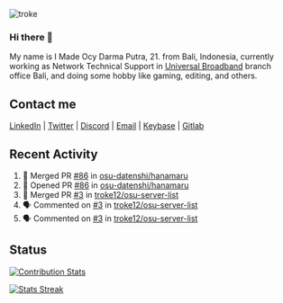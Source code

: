 ![troke](https://cardivo.vercel.app/api?name=I%20Made%20Ocy%20Darma%20Putra&description=Just%20pull-stack%20developer&image=https://avatars.githubusercontent.com/u/10250068?v=4&backgroundColor=%23DE834D)

### Hi there 👋

My name is I Made Ocy Darma Putra, 21. from Bali, Indonesia, currently working as Network Technical Support in [Universal Broadband](https://universal.net.id) branch office Bali, and doing some hobby like gaming, editing, and others.

## Contact me

[LinkedIn](https://linkedin.com/in/troke) | [Twitter](https://twitter.com/darma_ochi) | [Discord](https://link.troke.id/discord) | <a href="mailto:ochi@troke.id">Email</a> | [Keybase](https://keybase.io/troke) | [Gitlab](https://gitlab.com/troke12)

## Recent Activity

<!--START_SECTION:activity-->
1. 🎉 Merged PR [#86](https://github.com/osu-datenshi/hanamaru/pull/86) in [osu-datenshi/hanamaru](https://github.com/osu-datenshi/hanamaru)
2. 💪 Opened PR [#86](https://github.com/osu-datenshi/hanamaru/pull/86) in [osu-datenshi/hanamaru](https://github.com/osu-datenshi/hanamaru)
3. 🎉 Merged PR [#3](https://github.com/troke12/osu-server-list/pull/3) in [troke12/osu-server-list](https://github.com/troke12/osu-server-list)
4. 🗣 Commented on [#3](https://github.com/troke12/osu-server-list/issues/3) in [troke12/osu-server-list](https://github.com/troke12/osu-server-list)
5. 🗣 Commented on [#3](https://github.com/troke12/osu-server-list/issues/3) in [troke12/osu-server-list](https://github.com/troke12/osu-server-list)
<!--END_SECTION:activity-->

## Status

[![Contribution Stats](https://github-contribution-stats.vercel.app/api/?username=troke12)](https://github.com/LordDashMe/github-contribution-stats/)

[![Stats Streak](https://github-readme-streak-stats.herokuapp.com/?user=troke12)](https://github.com/troke12/)
